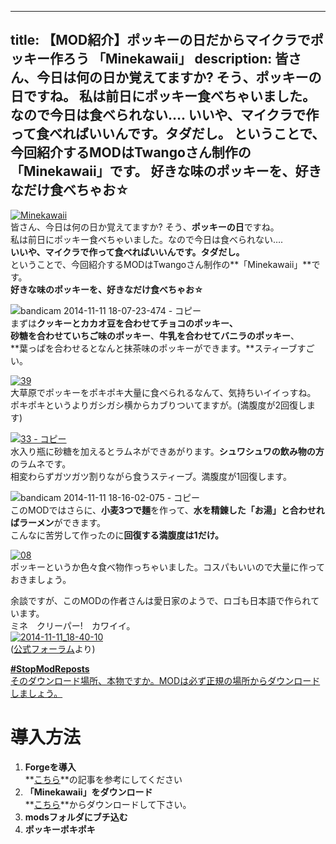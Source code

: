
---
title: 【MOD紹介】ポッキーの日だからマイクラでポッキー作ろう 「Minekawaii」
description: 皆さん、今日は何の日か覚えてますか? そう、ポッキーの日ですね。
 私は前日にポッキー食べちゃいました。なので今日は食べられない….
 いいや、マイクラで作って食べればいいんです。タダだし。
 ということで、今回紹介するMODはTwangoさん制作の「Minekawaii」です。
 好きな味のポッキーを、好きなだけ食べちゃお☆
---

[![Minekawaii](https://cdn-ak.f.st-hatena.com/images/fotolife/s/sasigume/20210208/20210208130705.png)](#1/5/15c073ad.png "Minekawaii")  
皆さん、今日は何の日か覚えてますか? そう、**ポッキーの日**ですね。  
私は前日にポッキー食べちゃいました。なので今日は食べられない….  
**いいや、マイクラで作って食べればいいんです。タダだし。**  
ということで、今回紹介するMODはTwangoさん制作の**「Minekawaii」**です。  
**好きな味のポッキーを、好きなだけ食べちゃお☆**

![bandicam 2014-11-11 18-07-23-474 - コピー](https://cdn-ak.f.st-hatena.com/images/fotolife/s/sasigume/20210208/20210208141753.jpg)  
まずは**クッキーとカカオ豆を合わせてチョコのポッキー、**  
**砂糖を合わせていちご味のポッキー**、**牛乳を合わせてバニラのポッキー**、  
**葉っぱを合わせるとなんと抹茶味のポッキーができます。**スティーブすごい。 

[![39](https://cdn-ak.f.st-hatena.com/images/fotolife/s/sasigume/20210208/20210208161824.png)](#d/4/d442ceb2.png "39")  
大草原でポッキーをポキポキ大量に食べられるなんて、気持ちいイイっすね。  
ポキポキというよりガシガシ横からカブりついてますが。(満腹度が2回復します)

[![33 - コピー](https://cdn-ak.f.st-hatena.com/images/fotolife/s/sasigume/20210208/20210208175210.png)](#f/0/f06daee8.png "33 - コピー")  
水入り瓶に砂糖を加えるとラムネができあがります。**シュワシュワの飲み物の方**のラムネです。  
相変わらずガツガツ割りながら食うスティーブ。満腹度が1回復します。

![bandicam 2014-11-11 18-16-02-075 - コピー](https://cdn-ak.f.st-hatena.com/images/fotolife/s/sasigume/20210208/20210208144910.jpg)  
このMODではさらに、**小麦3つで麺**を作って、**水を精錬した「お湯」**と合わせれば**ラーメン**ができます。  
こんなに苦労して作ったのに**回復する満腹度は1だけ。** 

[![08](https://cdn-ak.f.st-hatena.com/images/fotolife/s/sasigume/20210208/20210208180544.png)](#f/c/fc6eb863.png "08")  
ポッキーというか色々食べ物作っちゃいました。コスパもいいので大量に作っておきましょう。

余談ですが、このMODの作者さんは愛日家のようで、ロゴも日本語で作られています。  
ミネ　クリーパー!　カワイイ。  
[![2014-11-11_18-40-10](https://cdn-ak.f.st-hatena.com/images/fotolife/s/sasigume/20210208/20210208152207.jpg)](#9/c/9c3d3982.jpg "2014-11-11_18-40-10")  
([公式フォーラム](http://www.minecraftforum.net/forums/mapping-and-modding/minecraft-mods/2168320-1-7-x-minekawaii-japanese-food-for-minecraft)より)

[**#StopModReposts**  
そのダウンロード場所、本物ですか。MODは必ず正規の場所からダウンロードしましょう。](https://www.napoan.com/stop-mod-reposts/)

# 導入方法 

1.  **Forgeを導入**  
    **[こちら](/new-way-to-install-mod/)**の記事を参考にしてください
2.  **「Minekawaii」をダウンロード**  
    **[こちら](http://www.minecraftforum.net/forums/mapping-and-modding/minecraft-mods/2168320-1-7-x-minekawaii-japanese-food-for-minecraft)**からダウンロードして下さい。
3.  **modsフォルダにブチ込む** 
4.  **ポッキーポキポキ**
